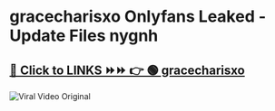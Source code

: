 
 # gracecharisxo Onlyfans Leaked - Update Files nygnh

## <h2><a href="https://clipsfans.com/gracecharisxo&ref=git">🔗 Click to LINKS ⏩⏩ 👉 🟢 gracecharisxo </a></h2>

<a href="https://clipsfans.com/gracecharisxo&ref=git" rel="nofollow" data-target="animated-image.originalLink"><img src="https://i.ibb.co.com/xMMVF88/686577567.gif" alt="Viral Video Original" style="max-width: 100%; display: inline-block;" data-target="animated-image.originalImage"></a>

